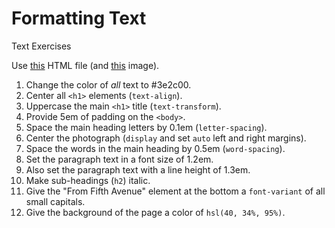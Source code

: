 # Formatting Text

Text Exercises

Use [this](text/text-formatting.html) HTML file (and [this](https://github.com/petermunro/petermunro.github.io/blob/master/css3/text/nypl.jpg) image).

1. Change the color of _all_ text to #3e2c00.
2. Center all `<h1>` elements (`text-align`).
3. Uppercase the main `<h1>` title (`text-transform`).
4. Provide 5em of padding on the `<body>`.
5. Space the main heading letters by 0.1em (`letter-spacing`).
6. Center the photograph (`display` and set `auto` left and right margins).
7. Space the words in the main heading by 0.5em (`word-spacing`).
8. Set the paragraph text in a font size of 1.2em.
9. Also set the paragraph text with a line height of 1.3em.
10. Make sub-headings (`h2`) italic.
11. Give the "From Fifth Avenue" element at the bottom a `font-variant` of all small capitals.
12. Give the background of the page a color of `hsl(40, 34%, 95%)`.
